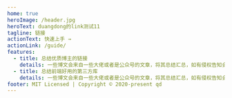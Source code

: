 ```yaml
---
home: true
heroImage: /header.jpg
heroText: duangdong的link测试11
tagline: 链接
actionText: 快速上手 →
actionLink: /guide/
features:
  - title: 总结优质博主的链接
    details: 一些博文会来自一些大佬或者是公众号的文章，将其总结汇总，如有侵权告知会删除滴。
  - title: 总结前端好用的第三方库
    details: 一些博文会来自一些大佬或者是公众号的文章，将其总结汇总，如有侵权告知会删除滴。
footer: MIT Licensed | Copyright © 2020-present qd
---
```

